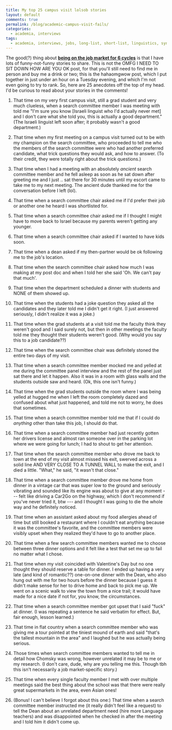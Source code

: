 ```yaml
---
title: My top 25 campus visit lolsob stories
layout: default
comments: true
permalink: /blog/academic-campus-visit-fails/
categories:
  - academia, interviews
tags:
  - academia, interviews, jobs, long-list, short-list, linguistics, syntax, semantics
---
```


The good(?) thing about [**being on the job market for 6 cycles**](https://hkotek.com/blog/my-academic-journey/) is that I have lots of funny-not-funny stories to share. This is not the OMFG I NEED TO SIT DOWN HOW ARE YOU OK post, for that you'll still need to find me in person and buy me a drink or two; this is the hahaomgwow post, which I put together in just under an hour on a Tuesday evening, and which I'm not even going to try to rank. So, here are 25 anecdotes off the top of my head. I'd be curious to read about your stories in the comments! 
 

1. That time on my very first campus visit, still a grad student and very much clueless, when a search committee member I was meeting with told me "I'm sure you know [Israeli linguist who I'd actually never met] and I don't care what she told you, this is actually a good department." (The Israeli linguist left soon after; it probably wasn't a good department.)

2. That time when my first meeting on a campus visit turned out to be with my champion on the search committee, who proceeded to tell me who the members of the search committee were who had another preferred candidate, what trick questions they would ask, and how to answer. (To their credit, they were totally right about the trick questions.)

3. That time when I had a meeting with an absolutely *ancient* search committee member and he fell asleep as soon as he sat down after greeting me and I just .. sat there for 30 minutes until my escort came to take me to my next meeting. The ancient dude thanked me for the conversation before I left (lol).

4. That time when a search committee chair asked me if I'd prefer their job or another one he heard I was shortlisted for. 

5. That time when a search committee chair asked me if I thought I might have to move back to Israel because my parents weren't getting any younger. 

6. That time when a search committee chair asked if I wanted to have kids soon. 

7. That time when a dean asked if my then-partner would be ok following me to the job's location. 

8. That time when the search committee chair asked how much I was making at my post doc and when I told her she said 'Oh. We can't pay that much'. 

9. That time when the department scheduled a dinner with students and NONE of them showed up. 

10. That time when the students had a joke question they asked all the candidates and they later told me I didn't get it right. (I just answered seriously, I didn't realize it was a joke.)

11. That time when the grad students at a visit told me the faculty think they weren't good and I said surely not, but then in other meetings the faculty told me they thought their students weren't good. (Why would you say this to a job candidate??)

12. That time when the search committee chair was definitely stoned the entire two days of my visit. 

13. That time when a search committee member mocked me and yelled at me during the committee panel interview and the rest of the panel just sat there and let it happen. Also it was in a room with glass walls and the students outside saw and heard. (Ok, this one isn't funny.)

14. That time when the grad students outside the room where I was being yelled at hugged me when I left the room completely dazed and confused about what just happened, and told me not to worry, he does that sometimes. 

15. That time when a search committee member told me that if I could do *anything* other than take this job, I should do that. 

16. That time when a search committee member had just recently gotten her drivers license and almost ran someone over in the parking lot where we were going for lunch; I had to shout to get her attention. 

17. That time when the search committee member who drove me back to town at the end of my visit almost missed his exit, swerved across a solid line AND VERY CLOSE TO A TUNNEL WALL to make the exit, and I died a little. "What," he said, "it wasn't that close."

18. That time when a search committee member drove me home from dinner in a vintage car that was super low to the ground and seriously vibrating and sounded like its engine was about to give at any moment --- felt like driving a Car2Go on the highway, which I don't recommend if you've never tried it, btw --- and I thought I was going to die the whole way and he definitely noticed. 

19. That time when an assistant asked about my food allergies ahead of time but still booked a restaurant where I couldn't eat anything because it was the committee's favorite, and the committee members were visibly upset when they realized they'd have to go to another place. 

20. That time when a few search committee members wanted me to choose between three dinner options and it felt like a test that set me up to fail no matter what I chose. 

21. That time when my visit coincided with Valentine's Day but no one thought they should reserve a table for dinner. I ended up having a very late (and kind of romantic??) one-on-one dinner with the Dean, who also hung out with me for two hours before the dinner because I guess it didn't make sense for her to drive home and back to pick me up. We went on a scenic walk to view the town from a nice trail; it would have made for a nice date if not for, you know, the circumstances.

22. That time when a search committee member got upset that I said "fuck" at dinner. (I was repeating a sentence he said verbatim for effect. But, fair enough, lesson learned.)

23. That time in flat country when a search committee member who was giving me a tour pointed at the tiniest mound of earth and said "that's the tallest mountain in the area" and I laughed but he was actually being serious. 

24. Those times when search committee members wanted to tell me in detail how Chomsky was wrong, however unrelated it may be to me or my research. (I don't care, dude, why are you telling me this. Though tbh this isn't necessarily a job market-specific story.)

25. That time when every single faculty member I met with over multiple meetings said the best thing about the school was that there were really great supermarkets in the area, even Asian ones!

26. (Bonus! I can't believe I forgot about this one:) That time when a search committee member instructed me (it really didn't feel like a request) to tell the Dean about an unrelated department need (hire more Language teachers) and was disappointed when he checked in after the meeting and I told him it didn't come up.